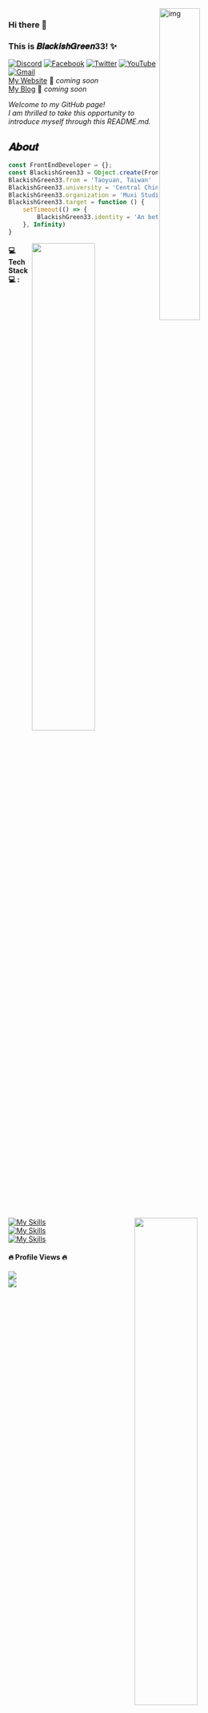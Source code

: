 <img align="right" alt="img" src="https://upload.cc/i1/2023/03/08/ZJ0lpa.jpg" width="40%" height="auto" />

### Hi there 👋 
### This is 𝑩𝒍𝒂𝒄𝒌𝒊𝒔𝒉𝑮𝒓𝒆𝒆𝒏33! ✨ 

[![Discord](https://img.shields.io/badge/Discord-%237289DA.svg?logo=discord&logoColor=white)](https://discord.gg/qFQuQvH) [![Facebook](https://img.shields.io/badge/Facebook-%231877F2.svg?logo=Facebook&logoColor=white)](https://facebook.com/blackishgreen.su) [![Twitter](https://img.shields.io/badge/Twitter-%231DA1F2.svg?logo=Twitter&logoColor=white)](https://twitter.com/BlackishGreen03) [![YouTube](https://img.shields.io/badge/YouTube-%23FF0000.svg?logo=YouTube&logoColor=white)](https://youtube.com/@BlackishGreen) [![Gmail](https://img.shields.io/badge/-Gmail-c14438?style=flat&logo=Gmail&logoColor=white)](s5460703@gmail.com)  
[My Website](https://bg-homepage.vercel.app/) 🚀 *coming soon*  
[My Blog](https://www.blackishgreen.link/) 🚀 *coming soon*

*Welcome to my GitHub page!*  
*I am thrilled to take this opportunity to introduce myself through this README.md.*

## 𝑨𝒃𝒐𝒖𝒕

```js
const FrontEndDeveloper = {};
const BlackishGreen33 = Object.create(FrontEndDeveloper)
BlackishGreen33.from = 'Taoyuan, Taiwan'
BlackishGreen33.university = 'Central China Normal University'
BlackishGreen33.organization = 'Muxi Studio'
BlackishGreen33.target = function () {
    setTimeout(() => {
        BlackishGreen33.identity = 'An better Full-stack engineer'
    }, Infinity)
}
```

<img width="50%" align="right" src="https://github-readme-stats.vercel.app/api/top-langs/?username=BlackishGreen33&layout=compact&theme=merko" />
<img width="50%" align="right" src="https://github-readme-stats.vercel.app/api?username=BlackishGreen33&show_icons=true&hide_border=true&theme=merko" />

#### :computer: Tech Stack :computer: : 
<p>

[![My Skills](https://skillicons.dev/icons?i=html,css,js,ts,c,cpp,cs)](https://skillicons.dev)
<br/>
[![My Skills](https://skillicons.dev/icons?i=py,nextjs,react,nodejs,electron,tailwind,sass)](https://skillicons.dev)
<br/>
[![My Skills](https://skillicons.dev/icons?i=webpack,docker,mysql,firebase,mongodb,unity,unreal)](https://skillicons.dev)

</p>

#### 🔥 Profile Views 🔥
![](https://count.getloli.com/get/@BlackishGreen33.github.readme)  
[![](https://visitcount.itsvg.in/api?id=ortonikc&icon=6&color=0)](https://visitcount.itsvg.in)
